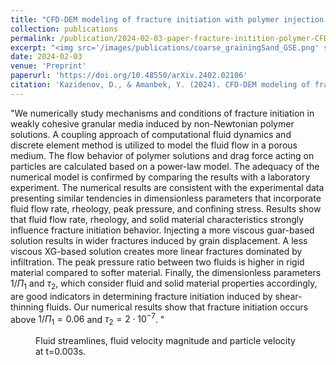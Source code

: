 ```yaml
---
title: "CFD-DEM modeling of fracture initiation with polymer injection in granular media"
collection: publications
permalink: /publication/2024-02-03-paper-fracture-initition-polymer-CFDDEM
excerpt: "<img src='/images/publications/coarse_grainingSand_GSE.png' style='float:left;width:360px;height:120px;'>"
date: 2024-02-03
venue: 'Preprint'
paperurl: 'https://doi.org/10.48550/arXiv.2402.02106'
citation: 'Kazidenov, D., & Amanbek, Y. (2024). CFD-DEM modeling of fracture initiation with polymer injection in granular media. arXiv preprint arXiv:2402.02106.'
---
```


"We numerically study mechanisms and conditions of fracture initiation in weakly cohesive granular media induced by non-Newtonian polymer solutions. A coupling approach of computational fluid dynamics and discrete element 
method is utilized to model the fluid flow in a porous medium. The flow behavior of polymer solutions and drag force acting on particles are calculated based on a power-law model. The adequacy of the numerical model is 
confirmed by comparing the results with a laboratory experiment. The numerical results are consistent with the experimental data presenting similar tendencies in dimensionless parameters that incorporate fluid flow rate, 
rheology, peak pressure, and confining stress. Results show that fluid flow rate, rheology, and solid material characteristics strongly influence fracture initiation behavior. Injecting a more viscous guar-based solution 
results in wider fractures induced by grain displacement. A less viscous XG-based solution creates more linear fractures dominated by infiltration. The peak pressure ratio between two fluids is higher in rigid material 
compared to softer material. Finally, the dimensionless parameters $1/\Pi_1$ and $\tau_2$, which consider fluid and solid material properties accordingly, are good indicators in determining fracture initiation induced by 
shear-thinning fluids. Our numerical results show that fracture initiation occurs above $1/\Pi_1 = 0.06$ and $\tau_2 = 2\cdot 10^{-7}$. "
 
 
 <figure>
  <p align="center">
  <div class="image_resize">
  <img src="/images/animations/XG_fracture_simulation_small.gif"  alt="">
  <figcaption> Fluid streamlines, fluid velocity magnitude and particle velocity at t=0.003s.</figcaption>
  </div>
  </p>
</figure>

